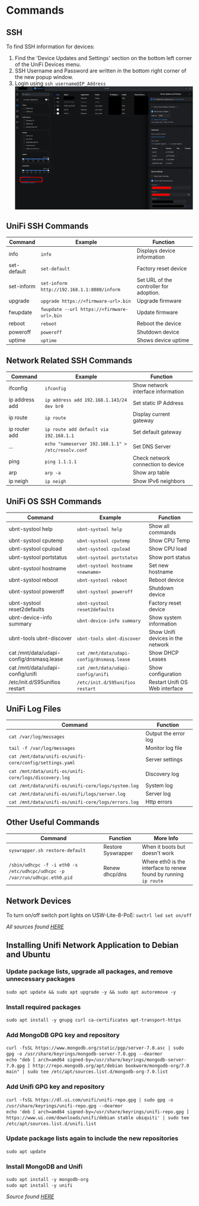 # Commands

## SSH

To find SSH information for devices:
1. Find the 'Device Updates and Settings' section on the bottom left corner of the UniFi Devices menu.
2. SSH Username and Password are written in the bottom right corner of the new popup window.
3. Login using `ssh username@IP_Address`
![SSH Information](/unifi/assets/SSH_UNPW.png)

## UniFi SSH Commands

Command | Example        | Function
--------|----------------|---------
info    | `info`           | Displays device information
set-default | `set-default` | Factory reset device
set-inform | `set-inform http://192.168.1.1:8080/inform` | Set URL of the controller for adoption.
upgrade | `upgrade https://<firmware-url>.bin` | Upgrade firmware
fwupdate | `fwupdate --url https://<firmware-url>.bin` | Update firmware
reboot  | `reboot`         | Reboot the device
poweroff | `poweroff`      | Shutdown device
uptime  | `uptime`         | Shows device uptime

## Network Related SSH Commands

Command  | Example   | Function
---------|-----------|---------
ifconfig | `ifconfig` | Show network interface information
ip address add | `ip address add 192.168.1.143/24 dev br0` | Set static IP Address
ip route | `ip route` | Display current gateway
ip router add | `ip route add default via 192.168.1.1` | Set default gateway
 ... | `echo "nameserver 192.168.1.1" > /etc/resolv.conf` | Set DNS Server
ping | `ping 1.1.1.1` | Check network connection to device
arp | `arp -a` | Show arp table
ip neigh | `ip neigh`  | Show IPv6 neighbors

## UniFi OS SSH Commands

Command  | Example   | Function
---------|-----------|---------
ubnt-systool help | `ubnt-systool help` | Show all commands
ubnt-systool cputemp | `ubnt-systool cputemp` | Show CPU Temp
ubnt-systool cpuload | `ubnt-systool cpuload` | Show CPU load
ubnt-systool portstatus | `ubnt-systool portstatus` | Show port status
ubnt-systool hostname | `ubnt-systool hostname <newname>` | Set new hostname
ubnt-systool reboot | `ubnt-systool reboot`  | Reboot device
ubnt-systool poweroff | `ubnt-systool poweroff` | Shutdown device
ubnt-systool reset2defaults | `ubnt-systool reset2defaults`  | Factory reset device
ubnt-device-info summary | `ubnt-device-info summary` | Show system information
ubnt-tools ubnt-discover | `ubnt-tools ubnt-discover` | Show Unifi devices in the network
cat /mnt/data/udapi-config/dnsmasq.lease | `cat /mnt/data/udapi-config/dnsmasq.lease` | Show DHCP Leases
cat /mnt/data/udapi-config/unifi | `cat /mnt/data/udapi-config/unifi` | Show configuration
/etc/init.d/S95unifios restart | `/etc/init.d/S95unifios restart` | Restart Unifi OS Web interface

## UniFi Log Files

Command  |Function
---------|---------
`cat /var/log/messages` | Output the error log
`tail -f /var/log/messages` | Monitor log file
`cat /mnt/data/unifi-os/unifi-core/config/settings.yaml` | Server settings
`cat /mnt/data/unifi-os/unifi-core/logs/discovery.log` | Discovery log
`cat /mnt/data/unifi-os/unifi-core/logs/system.log` | System log
`cat /mnt/data/unifi-os/unifi/logs/server.log` | Server log
`cat /mnt/data/unifi-os/unifi-core/logs/errors.log` | Http errors

## Other Useful Commands

Command | Function | More Info
--------|----------|----------
`syswrapper.sh restore-default` | Restore Syswrapper | When it boots but doesn't work
`/sbin/udhcpc -f -i eth0 -s /etc/udhcpc/udhcpc -p /var/run/udhcpc.eth0.pid` | Renew dhcp/dns | Where eth0 is the interface to renew found by running `ip route`

## Network Devices

To turn on/off switch port lights on USW-Lite-8-PoE:
`swctrl led set on/off`

*All sources found [HERE](https://lazyadmin.nl/home-network/unifi-ssh-commands/)*

## Installing Unifi Network Application to Debian and Ubuntu

### Update package lists, upgrade all packages, and remove unnecessary packages
```
sudo apt update && sudo apt upgrade -y && sudo apt autoremove -y
```

### Install required packages
```
sudo apt install -y gnupg curl ca-certificates apt-transport-https
```

### Add MongoDB GPG key and repository
```
curl -fsSL https://www.mongodb.org/static/pgp/server-7.0.asc | sudo gpg -o /usr/share/keyrings/mongodb-server-7.0.gpg --dearmor
echo "deb [ arch=amd64 signed-by=/usr/share/keyrings/mongodb-server-7.0.gpg ] http://repo.mongodb.org/apt/debian bookworm/mongodb-org/7.0 main" | sudo tee /etc/apt/sources.list.d/mongodb-org-7.0.list
```

### Add Unifi GPG key and repository
```
curl -fsSL https://dl.ui.com/unifi/unifi-repo.gpg | sudo gpg -o /usr/share/keyrings/unifi-repo.gpg --dearmor
echo 'deb [ arch=amd64 signed-by=/usr/share/keyrings/unifi-repo.gpg ] https://www.ui.com/downloads/unifi/debian stable ubiquiti' | sudo tee /etc/apt/sources.list.d/unifi.list
```

### Update package lists again to include the new repositories
```
sudo apt update
```
 
### Install MongoDB and Unifi
```
sudo apt install -y mongodb-org
sudo apt install -y unifi
```

*Source found [HERE](https://www.reddit.com/r/UNIFI/comments/1deaeoj/how_to_guide_installing_unifi_network_application/)*
